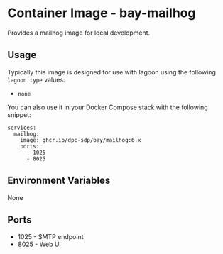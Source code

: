 # Container Image - bay-mailhog

Provides a mailhog image for local development.

## Usage

Typically this image is designed for use with lagoon using the following `lagoon.type` values:

- `none`

You can also use it in your Docker Compose stack with the following snippet:

```
services:
  mailhog:
    image: ghcr.io/dpc-sdp/bay/mailhog:6.x
    ports:
      - 1025
      - 8025
```

## Environment Variables

None

## Ports

- 1025 - SMTP endpoint
- 8025 - Web UI
